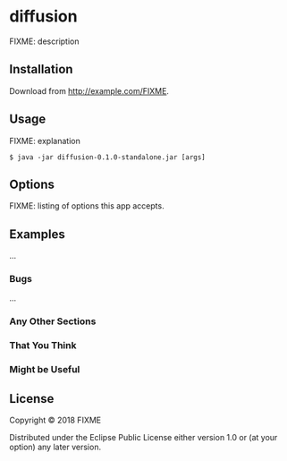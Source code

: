 # diffusion

FIXME: description

## Installation

Download from http://example.com/FIXME.

## Usage

FIXME: explanation

    $ java -jar diffusion-0.1.0-standalone.jar [args]

## Options

FIXME: listing of options this app accepts.

## Examples

...

### Bugs

...

### Any Other Sections
### That You Think
### Might be Useful

## License

Copyright © 2018 FIXME

Distributed under the Eclipse Public License either version 1.0 or (at
your option) any later version.
